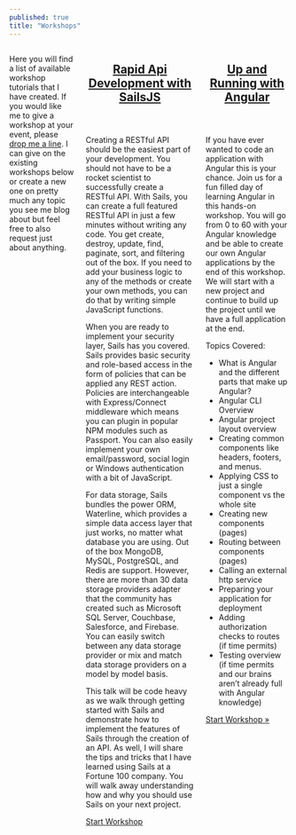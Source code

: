 ```yaml
---
published: true
title: "Workshops"
---
```


<div id="workshop" class="row">
    <div class="small-12 columns t30  medium-12 ">
        <p class="teaser">Here you will find a list of available workshop tutorials that I have created. If you would like me to give a workshop at your event, please <a href="/contact/">drop me a line</a>.  I can give on the existing workshops below or create a new one on pretty much any topic you see me blog about but feel free to also request just about anything.</p>
        <article>
            <header>
                <h2 class="post-title"><a href="/sails-tutorial/">Rapid Api Development with SailsJS<br></a></h2>
            </header>
            <div>
                <p>Creating a RESTful API should be the easiest part of your development. You should not have to be a rocket scientist to successfully create a RESTful API. With Sails, you can create a full featured RESTful API in just a few minutes without writing any code. You get create, destroy, update, find, paginate, sort, and filtering out of the box. If you need to add your business logic to any of the methods or create your own methods, you can do that by writing simple JavaScript functions.</p>
                <p>When you are ready to implement your security layer, Sails has you covered. Sails provides basic security and role-based access in the form of policies that can be applied any REST action. Policies are interchangeable with Express/Connect middleware which means you can plugin in popular NPM modules such as Passport. You can also easily implement your own email/password, social login or Windows authentication with a bit of JavaScript.</p>
                <p>For data storage, Sails bundles the power ORM, Waterline, which provides a simple data access layer that just works, no matter what database you are using. Out of the box MongoDB, MySQL, PostgreSQL, and Redis are support. However, there are more than 30 data storage providers adapter that the community has created such as Microsoft SQL Server, Couchbase, Salesforce, and Firebase. You can easily switch between any data storage provider or mix and match data storage providers on a model by model basis.</p>
                <p>This talk will be code heavy as we walk through getting started with Sails and demonstrate how to implement the features of Sails through the creation of an API. As well, I will share the tips and tricks that I have learned using Sails at a Fortune 100 company. You will walk away understanding how and why you should use Sails on your next project.</p>
            </div>
            <div class="more-link">
                <p><a href="/sails-tutorial/">Start Workshop</a></p>
            </div>
        </article>
        <article>
            <header>
                <h2 class="post-title"><a href="/angular2-intro/">Up and Running with Angular<br></a></h2>
            </header>
            <div>
                <p>If you have ever wanted to code an application with Angular this is your chance. Join us for a fun filled day of learning Angular in this hands-on workshop. You will go from 0 to 60 with your Angular knowledge and be able to create our own Angular applications by the end of this workshop. We will start with a new project and continue to build up the project until we have a full application at the end.</p>
                <p>Topics Covered:</p>
                <ul>
                    <li>What is Angular and the different parts that make up Angular?</li>
                    <li>Angular CLI Overview</li>
                    <li>Angular project layout overview</li>
                    <li>Creating common components like headers, footers, and menus.</li>
                    <li>Applying CSS to just a single component vs the whole site</li>
                    <li>Creating new components (pages)</li>
                    <li>Routing between components (pages)</li>
                    <li>Calling an external http service</li>
                    <li>Preparing your application for deployment</li>
                    <li>Adding authorization checks to routes (if time permits)</li>
                    <li>Testing overview (if time permits and our brains aren’t already full with Angular knowledge)</li>
                </ul>
            </div>
            <div class="more-link">
                <p><a href="/angular-tutorial">Start Workshop »</a></p>
            </div>
        </article>
    </div>
</div>
